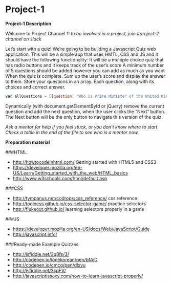 # Project-1

**Project-1 Description**

Welcome to Project Channel 1!
*to be involved in a project, join #project-2 channel on slack*

Let’s start with a quiz!
We’re going to be building a Javascript Quiz web application. This will be a simple app that uses HMTL, CSS and JS and it should have the following functionality:
It will be a multiple choice quiz that has radio buttons and it keeps track of the user’s score
A minimum number of 5 questions should be added however you can add as much as you want
When the quiz is complete. Sum up the user’s score and display the answer to them.
Store your questions in an array. Each question, along with its choices and correct answer.
```javascript
var allQuestions = [{question: "Who is Prime Minister of the United Kingdom?", choices: ["David Cameron", "Gordon Brown", "Winston Churchill", "Tony Blair"], correctAnswer:0}];
```
Dynamically (with document.getElementById or jQuery) remove the current question and add the next question, when the user clicks the “Next” button. The Next button will be the only button to navigate this version of the quiz.


*Ask a mentor for help if you feel stuck, or you don’t know where to start.
Check a table in the end of the file to see who is a mentor now.*

**Preparation material**


###HTML
* http://howtocodeinhtml.com/  Getting started with HTML5 and CSS3
* https://developer.mozilla.org/en-US/Learn/Getting_started_with_the_web/HTML_basics
* http://www.w3schools.com/html/default.asp

###CSS
* http://tympanus.net/codrops/css_reference/ css reference
* http://toolness.github.io/css-selector-game/ practice selectors
* http://flukeout.github.io/ learning selectors properly in a game


###JS
* https://developer.mozilla.org/en-US/docs/Web/JavaScript/Guide
* http://javascript.info/


###Ready-made Example Quizzes

* http://jsfiddle.net/3q8fs/3/
* http://codepen.io/lonekorean/pen/bfAjD
* http://codepen.io/cmcg/pen/dlxvu
* http://jsfiddle.net/3kpFV/
* http://javascriptissexy.com/how-to-learn-javascript-properly/



